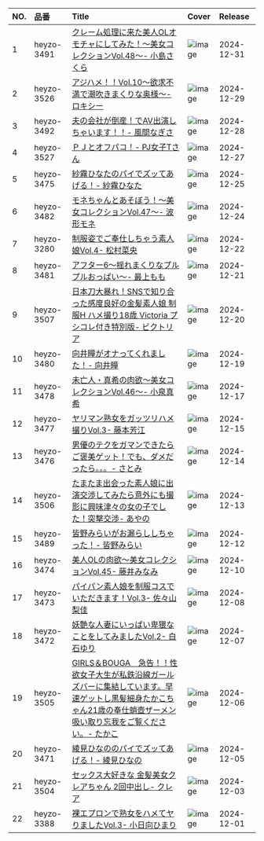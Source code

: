|NO.|品番|Title|Cover|Release|
|:---|:---|:---|:---|:---|
1|heyzo-3491|[クレーム処理に来た美人OLオモチャにしてみた！～美女コレクションVol.48～- 小島さくら](https://www.avmoive.top/index.php/archives/36393/)|![image](https://www.heyzo.com/contents/3000/3491/images/player_thumbnail.jpg)|2024-12-31
2|heyzo-3526|[アジハメ！！Vol.10～欲求不満で潮吹きまくりな奥様～- ロキシー](https://www.avmoive.top/index.php/archives/36394/)|![image](https://www.heyzo.com/contents/3000/3526/images/player_thumbnail.jpg)|2024-12-29
3|heyzo-3492|[夫の会社が倒産！でAV出演しちゃいます！！- 風間なぎさ](https://www.avmoive.top/index.php/archives/36395/)|![image](https://www.heyzo.com/contents/3000/3492/images/player_thumbnail.jpg)|2024-12-28
4|heyzo-3527|[ＰＪとオフパコ！- PJ女子Tさん](https://www.avmoive.top/index.php/archives/36396/)|![image](https://www.heyzo.com/contents/3000/3527/images/player_thumbnail.jpg)|2024-12-27
5|heyzo-3475|[紗霧ひなたのパイでズッてあげる！- 紗霧ひなた](https://www.avmoive.top/index.php/archives/36397/)|![image](https://www.heyzo.com/contents/3000/3475/images/player_thumbnail.jpg)|2024-12-25
6|heyzo-3482|[モネちゃんとあそぼう！～美女コレクションVol.47～- 波形モネ](https://www.avmoive.top/index.php/archives/36398/)|![image](https://www.heyzo.com/contents/3000/3482/images/player_thumbnail.jpg)|2024-12-24
7|heyzo-3280|[制服姿でご奉仕しちゃう素人娘Vol.4- 松村菜央](https://www.avmoive.top/index.php/archives/36399/)|![image](https://www.heyzo.com/contents/3000/3280/images/player_thumbnail.jpg)|2024-12-22
8|heyzo-3481|[アフター6～揺れまくりなプルプルおっぱい～- 最上もも](https://www.avmoive.top/index.php/archives/36400/)|![image](https://www.heyzo.com/contents/3000/3481/images/player_thumbnail.jpg)|2024-12-21
9|heyzo-3507|[日本刀大暴れ！SNSで知り合った感度良好の金髪素人娘 制服H ハメ撮り18歳 Victoria プシコレ付き特別版- ビクトリア](https://www.avmoive.top/index.php/archives/36401/)|![image](https://www.heyzo.com/contents/3000/3507/images/player_thumbnail.jpg)|2024-12-20
10|heyzo-3480|[向井瞳がオナってくれました！- 向井瞳](https://www.avmoive.top/index.php/archives/36402/)|![image](https://www.heyzo.com/contents/3000/3480/images/player_thumbnail.jpg)|2024-12-19
11|heyzo-3478|[未亡人・真希の肉欲～美女コレクションVol.46～- 小泉真希](https://www.avmoive.top/index.php/archives/36403/)|![image](https://www.heyzo.com/contents/3000/3478/images/player_thumbnail.jpg)|2024-12-17
12|heyzo-3477|[ヤリマン熟女をガッツリハメ撮りVol.3- 藤本芳江](https://www.avmoive.top/index.php/archives/36404/)|![image](https://www.heyzo.com/contents/3000/3477/images/player_thumbnail.jpg)|2024-12-15
13|heyzo-3476|[男優のテクをガマンできたらご褒美ゲット！でも、ダメだったら。。。- さとみ](https://www.avmoive.top/index.php/archives/36405/)|![image](https://www.heyzo.com/contents/3000/3476/images/player_thumbnail.jpg)|2024-12-14
14|heyzo-3506|[たまたま出会った素人娘に出演交渉してみたら意外にも撮影に興味津々の女の子でした！突撃交渉- あやの](https://www.avmoive.top/index.php/archives/36406/)|![image](https://www.heyzo.com/contents/3000/3506/images/player_thumbnail.jpg)|2024-12-13
15|heyzo-3489|[皆野みらいがお漏らししちゃった！- 皆野みらい](https://www.avmoive.top/index.php/archives/36407/)|![image](https://www.heyzo.com/contents/3000/3489/images/player_thumbnail.jpg)|2024-12-12
16|heyzo-3474|[美人OLの肉欲～美女コレクションVol.45- 藤井みなみ](https://www.avmoive.top/index.php/archives/36408/)|![image](https://www.heyzo.com/contents/3000/3474/images/player_thumbnail.jpg)|2024-12-10
17|heyzo-3473|[パイパン素人娘を制服コスでいただきます！Vol.3- 佐々山梨佳](https://www.avmoive.top/index.php/archives/36409/)|![image](https://www.heyzo.com/contents/3000/3473/images/player_thumbnail.jpg)|2024-12-08
18|heyzo-3472|[妖艶な人妻にいっぱい卑猥なことをしてみましたVol.2- 白石ゆり](https://www.avmoive.top/index.php/archives/36410/)|![image](https://www.heyzo.com/contents/3000/3472/images/player_thumbnail.jpg)|2024-12-07
19|heyzo-3505|[GIRLS＆BOUGA　急告！！性欲女子大生が私鉄沿線ガールズバーに集結しています。早速ゲットし黒髪細身たかこちゃん21歳の奉仕蛸壺ザーメン吸い取り忘我をご覧ください。- たかこ](https://www.avmoive.top/index.php/archives/36411/)|![image](https://www.heyzo.com/contents/3000/3505/images/player_thumbnail.jpg)|2024-12-06
20|heyzo-3471|[綾見ひなののパイでズッてあげる！- 綾見ひなの](https://www.avmoive.top/index.php/archives/36412/)|![image](https://www.heyzo.com/contents/3000/3471/images/player_thumbnail.jpg)|2024-12-05
21|heyzo-3504|[セックス大好きな 金髪美女クレアちゃん 2回中出し- クレア](https://www.avmoive.top/index.php/archives/36413/)|![image](https://www.heyzo.com/contents/3000/3504/images/player_thumbnail.jpg)|2024-12-03
22|heyzo-3388|[裸エプロンで熟女をハメてヤりましたVol.3- 小日向ひまり](https://www.avmoive.top/index.php/archives/36414/)|![image](https://www.heyzo.com/contents/3000/3388/images/player_thumbnail.jpg)|2024-12-01